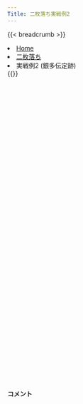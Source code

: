 ```yaml
---
Title: 二枚落ち実戦例2
---
```

{{< breadcrumb >}}
  <li class="breadcrumb-item"><a href="/shogi-beginners/">Home</a></li>
  <li class="breadcrumb-item"><a href="/shogi-beginners/2mai/">二枚落ち</a></li>
  <li class="breadcrumb-item active" aria-current="page">実戦例2 (銀多伝定跡)</li>
{{</ breadcrumb >}}
<div class="row pt-3">
  <div class="col-lg-1"></div>
  <div class="col-sm" tabindex="-1">
    <script id="example-kif" type="text/plain">
手合割：二枚落ち
下手：下手
上手：上手
手数----指手---------消費時間--
*<ruby>銀多伝<rt>ぎんたでん</rt></ruby><ruby>定跡<rt>じょうせき</rt></ruby>の<ruby>勝<rt>か</rt></ruby>ち<ruby>方<rt>かた</rt></ruby>をおぼえましょう。
*<div class="text-center"><img class="img-fluid pt-3 w-50" src="/shogi-beginners/img/cat31.webp"></div>
   1 ６二銀(71)
   2 ７六歩(77)
   3 ５四歩(53)
   4 ４六歩(47)
   5 ５三銀(62)
   6 ４五歩(46)
*まずはここまでの<ruby>手順<rt>てじゅん</rt></ruby>をおぼえてください。<ruby>４五<rt>よんごー</rt></ruby>まで<ruby>歩<rt>ふ</rt></ruby>を<ruby>伸<rt>の</rt></ruby>ばさず、<ruby>上手<rt>うわて</rt></ruby>に☖<ruby>４四<rt>よんよん</rt></ruby><ruby>歩型<rt>ふがた</rt></ruby>を<ruby>作<rt>つく</rt></ruby>られると<ruby>急<rt>きゅう</rt></ruby>に<ruby>難<rt>むずか</rt></ruby>しくなります。
   7 ３二金(41)
   8 ４八銀(39)
   9 ５二玉(51)
  10 ４七銀(48)
  11 ６四歩(63)
  12 ３六歩(37)
*<ruby>定跡書<rt>じょうせきしょ</rt></ruby>では☗<ruby>３六<rt>さんろく</rt></ruby><ruby>歩<rt>ふ</rt></ruby>～☗<ruby>３五<rt>さんごー</rt></ruby><ruby>歩<rt>ふ</rt></ruby>～☗<ruby>４八銀<rt>よんはちぎん</rt></ruby>と<ruby>組<rt>く</rt></ruby>みますが、☗<ruby>３六<rt>さんろく</rt></ruby><ruby>歩<rt>ふ</rt></ruby>に☖<ruby>５五<rt>ごーごー</rt></ruby><ruby>歩<rt>ふ</rt></ruby>！☗<ruby>同角<rt>どうかく</rt></ruby>☖<ruby>５四銀<rt>ごーよんぎん</rt></ruby>☗<ruby>８八角<rt>はちはちかく</rt></ruby>☖<ruby>４五銀<rt>よんごーぎん</rt></ruby>の<ruby>変化<rt>へんか</rt></ruby>があり、まぎれやすいです。☗<ruby>４八銀<rt>よんはちぎん</rt></ruby>を<ruby>急<rt>いそ</rt></ruby>ぐほうが、この<ruby>変化<rt>へんか</rt></ruby>に<ruby>対処<rt>たいしょ</rt></ruby>しやすいです。
  13 ６三玉(52)
  14 ３五歩(36)
  15 ２二銀(31)
  16 ５六歩(57)
  17 ７四歩(73)
  18 ６八銀(79)
  19 ６二金(61)
  20 ５七銀(68)
*<ruby>銀多伝<rt>ぎんたでん</rt></ruby>を<ruby>宣言<rt>せんげん</rt></ruby>した<ruby>手<rt>て</rt></ruby>です。この<ruby>手<rt>て</rt></ruby>を<ruby>指<rt>さ</rt></ruby>すまでは<ruby>二歩<rt>にふ</rt></ruby><ruby>突<rt>つ</rt></ruby>き<ruby>定跡<rt>じょうせき</rt></ruby>にもどすこともできます。
  21 ７三金(62)
  22 ４六銀(57)
  23 ８四金(73)
  24 ５八飛(28)
*<ruby>飛車<rt>ひしゃ</rt></ruby>を<ruby>振<rt>ふ</rt></ruby>る<ruby>場所<rt>ばしょ</rt></ruby>はいろいろありますが、７<ruby>筋<rt>すじ</rt></ruby>は<ruby>意外<rt>いがい</rt></ruby>と<ruby>攻<rt>せ</rt></ruby>めるのが<ruby>難<rt>むずか</rt></ruby>しいので、<ruby>守<rt>まも</rt></ruby>り<ruby>駒<rt>ごま</rt></ruby>の<ruby>少<rt>すく</rt></ruby>ない５<ruby>筋<rt>すじ</rt></ruby>がいいです。
  25 ７三桂(81)
  26 ４八玉(59)
  27 ８五金(84)
  28 ３八玉(48)
*☗<ruby>７八<rt>ななはち</rt></ruby><ruby>飛<rt>ひ</rt></ruby>と<ruby>受<rt>う</rt></ruby>けてもいいです。
  29 ７六金(85)
  30 ７八金(69)
  31 ８四歩(83)
  32 ４八金(49)
  33 ９四歩(93)
*<ruby>定跡<rt>じょうせき</rt></ruby>では<ruby>端歩<rt>はしふ</rt></ruby>を<ruby>受<rt>う</rt></ruby>けることが<ruby>多<rt>おお</rt></ruby>いですが、あまり<ruby>得<rt>とく</rt></ruby>はないので<ruby>受<rt>う</rt></ruby>けなくていいです。
  34 ５五歩(56)
  35 同　歩(54)
  36 同　飛(58)
  37 ５四歩打
  38 ５六飛(55)
  39 ７五金(76)
  40 ５九飛(56)
  41 ２四歩(23)
*<ruby>問題<rt>もんだい</rt></ruby>: <ruby>次<rt>つぎ</rt></ruby>の<ruby>手<rt>て</rt></ruby>を<ruby>考<rt>かんが</rt></ruby>えてみましょう。
*<div><img class="img-fluid" src="/shogi-beginners/img/cat2.webp"></div>
  42 ６六歩(67)
*この<ruby>手<rt>て</rt></ruby>を<ruby>基点<rt>きてん</rt></ruby>として、<ruby>金<rt>きん</rt></ruby>を<ruby>捕獲<rt>ほかく</rt></ruby>しにいくのがわかりやすいです。<ruby>上手<rt>うわて</rt></ruby>には<ruby>様々<rt>さまざま</rt></ruby>な<ruby>対応<rt>たいおう</rt></ruby>があるため、<ruby>別<rt>べつ</rt></ruby>の<ruby>棋譜<rt>きふ</rt></ruby>も<ruby>参考<rt>さんこう</rt></ruby>にしてください。
  43 ２三銀(22)
  44 ６七金(78)
  45 １四歩(13)
  46 ７七桂(89)
*ここまでくればいつでも<ruby>金<rt>きん</rt></ruby>を<ruby>捕獲<rt>ほかく</rt></ruby>できます。
  47 １三桂(21)
  48 １六歩(17)
*<ruby>金<rt>きん</rt></ruby>はいつでも<ruby>取<rt>と</rt></ruby>れるので<ruby>万全<rt>ばんぜん</rt></ruby>の<ruby>態勢<rt>たいせい</rt></ruby>になるまで<ruby>待<rt>ま</rt></ruby>ちます。
  49 ９五歩(94)
  50 ７六歩打
  51 ８五金(75)
  52 同　桂(77)
  53 同　歩(84)
*<ruby>問題<rt>もんだい</rt></ruby>: <ruby>次<rt>つぎ</rt></ruby>の<ruby>手<rt>て</rt></ruby>を<ruby>考<rt>かんが</rt></ruby>えてみましょう。
*<div><img class="img-fluid" src="/shogi-beginners/img/cat2.webp"></div>
  54 ６五歩(66)
*<ruby>角<rt>かく</rt></ruby>の<ruby>活用<rt>かつよう</rt></ruby>を<ruby>目指<rt>めざ</rt></ruby>します。
  55 同　桂(73)
  56 ６六角(88)
  57 ５五桂打
  58 同　銀(46)
  59 同　歩(54)
*<ruby>問題<rt>もんだい</rt></ruby>: <ruby>次<rt>つぎ</rt></ruby>の<ruby>手<rt>て</rt></ruby>を<ruby>考<rt>かんが</rt></ruby>えてみましょう。
*<div><img class="img-fluid" src="/shogi-beginners/img/cat2.webp"></div>
  60 ７五歩(76)
*<ruby>下手<rt>したて</rt></ruby>は<ruby>攻<rt>せ</rt></ruby>めさえつながれば<ruby>勝<rt>か</rt></ruby>てます。<ruby>歩<rt>ふ</rt></ruby>を<ruby>入手<rt>にゅうしゅ</rt></ruby>して<ruby>攻<rt>せ</rt></ruby>め<ruby>筋<rt>すじ</rt></ruby>を<ruby>広<rt>ひろ</rt></ruby>げるのがいい<ruby>手<rt>て</rt></ruby>です。
  61 同　歩(74)
  62 同　角(66)
  63 ７四歩打
  64 ８四角(75)
  65 ７三銀打
  66 同　角成(84)
*<ruby>角<rt>かく</rt></ruby>を<ruby>引<rt>ひ</rt></ruby>いても<ruby>優勢<rt>ゆうせい</rt></ruby>ですが、<ruby>上手<rt>うわて</rt></ruby>の<ruby>陣形<rt>じんけい</rt></ruby>がバラバラないまが<ruby>決<rt>き</rt></ruby>め<ruby>所<rt>どころ</rt></ruby>です。
  67 同　玉(63)
*<ruby>問題<rt>もんだい</rt></ruby>: <ruby>次<rt>つぎ</rt></ruby>の<ruby>手<rt>て</rt></ruby>を<ruby>考<rt>かんが</rt></ruby>えてみましょう。
*<div><img class="img-fluid" src="/shogi-beginners/img/cat2.webp"></div>
  68 ６六桂打
*これで<ruby>受<rt>う</rt></ruby>けなしです。
  69 ５六歩(55)
  70 同　金(67)
  71 ６三玉(73)
  72 ５四歩打
  73 ４二銀(53)
*ここまでくればあと<ruby>少<rt>すこ</rt></ruby>しです。
  74 ７九飛(59)
  75 ９三角打
*<ruby>問題<rt>もんだい</rt></ruby>: <ruby>次<rt>つぎ</rt></ruby>の<ruby>手<rt>て</rt></ruby>を<ruby>考<rt>かんが</rt></ruby>えてみましょう。
*<div><img class="img-fluid" src="/shogi-beginners/img/cat2.webp"></div>
  76 ６一銀打
*<ruby>逃<rt>に</rt></ruby>げ<ruby>道<rt>みち</rt></ruby>をふさげば<ruby>勝<rt>か</rt></ruby>ちが<ruby>早<rt>はや</rt></ruby>くなります。ほかには☗<ruby>８三<rt>はちさん</rt></ruby><ruby>金打<rt>金うち</rt></ruby>もわかりやすいです。
  77 ７五歩(74)
  78 ７二金打
  79 ５一銀(42)
  80 ７四歩打
  81 ６二銀(51)
*<ruby>問題<rt>もんだい</rt></ruby>: <ruby>次<rt>つぎ</rt></ruby>の<ruby>手<rt>て</rt></ruby>を<ruby>考<rt>かんが</rt></ruby>えてみましょう。
*<div><img class="img-fluid" src="/shogi-beginners/img/cat2.webp"></div>
  82 ９六歩(97)
*<ruby>無理<rt>むり</rt></ruby>に<ruby>攻<rt>せ</rt></ruby>める<ruby>必要<rt>ひつよう</rt></ruby>はありません。
  83 ５五歩打
  84 同　金(56)
  85 ４二金(32)
  86 ９五歩(96)
  87 ４一金(42)
  88 ６二金(72)
  89 同　玉(63)
  90 ６四金(55)
  91 ６一玉(62)
  92 ７三歩成(74)
  93 ７一角(93)
  94 ５三歩成(54)
  95 ５二金打
  96 ５四桂(66)
  97 ３七銀打
  98 同　桂(29)
  99 ６二歩打
 100 ６三歩打
 101 １五歩(14)
 102 ６二歩成(63)
 103 同　金(52)
 104 同　と(53)
 105 同　角(71)
 106 同　と(73)
 107 投了
*<a href="/shogi-beginners/4mai/example3/">
*<ruby>次<rt>つぎ</rt></ruby>の<ruby>棋譜<rt>きふ</rt></ruby>を<ruby>見<rt>み</rt></ruby>よう！
*<div class="text-center"><img class="img-fluid pt-3 w-50" src="/shogi-beginners/img/cat1.webp"></div></a>
まで106手で下手の勝ち
    </script>
    <svg id="example" class="board" xmlns="http://www.w3.org/2000/svg" viewBox="0,0,400,540"></svg>
  </div>
  <div class="col-sm">
    <h4 class="pt-3">コメント</h4>
    <div id="comment"></div>
  </div>
  <div class="col-lg-1"></div>
</div>
